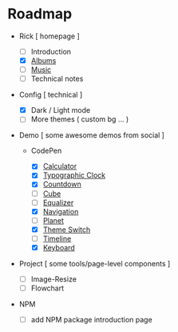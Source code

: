 # Roadmap

- Rick [ homepage ]

  - [ ] Introduction
  - [x] [Albums](https://codepen.io/cameronknight/pen/oNGEvmw)
  - [ ] [Music](https://codepen.io/JavaScriptJunkie/pen/qBWrRyg)
  - [ ] Technical notes

- Config [ technical ]

  - [x] Dark / Light mode
  - [ ] More themes ( custom bg ... )

- Demo [ some awesome demos from social ]

  - CodePen

    - [x] [Calculator](https://codepen.io/rickyeckhardt/pen/eYNzRQJ)
    - [x] [Typographic Clock](https://codepen.io/graphilla/pen/zEZKpN)
    - [x] [Countdown](https://codepen.io/pbutcher/pen/dzvMzZ)
    - [ ] [Cube](https://codepen.io/bsehovac/pen/EMyWVv)
    - [ ] [Equalizer](https://codepen.io/kunukn/pen/obJEJE)
    - [x] [Navigation](https://codepen.io/katydecorah/pen/nYLbEN)
    - [ ] [Planet](https://codepen.io/piotrkalinowski/pen/yMXomv)
    - [x] [Theme Switch](https://codepen.io/isaaclouzeiro/pen/YzRzmwQ)
    - [ ] [Timeline](https://codepen.io/knyttneve/pen/bgvmma)
    - [x] [Keyboard](https://codepen.io/jkantner/pen/ZEqKgWJ)

- Project [ some tools/page-level components ]

  - [ ] Image-Resize
  - [ ] Flowchart

- NPM

  - [ ] add NPM package introduction page
